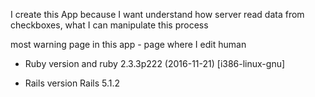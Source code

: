 I create this App because I want understand how server read data from checkboxes, what I can manipulate this process

most warning page in this app - page where I edit human

* Ruby version and
ruby 2.3.3p222 (2016-11-21) [i386-linux-gnu]

* Rails version 
Rails 5.1.2